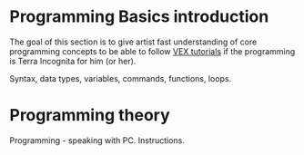# Programming Basics introduction
The goal of this section is to give artist fast understanding of core programming concepts to be able to follow [VEX tutorials](VEX-Quick-start) if the programming is Terra Incognita for him (or her). 

Syntax, data types, variables, commands, functions, loops.  

# Programming theory
Programming - speaking with PC. Instructions.

